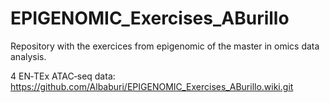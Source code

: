 # EPIGENOMIC_Exercises_ABurillo
Repository with the exercices from epigenomic of the master in omics data analysis.

4 EN‐TEx ATAC‐seq data:
https://github.com/Albaburi/EPIGENOMIC_Exercises_ABurillo.wiki.git


